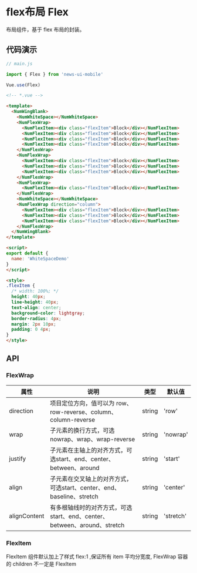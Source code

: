 # flex布局 Flex

布局组件，基于 flex 布局的封装。

## 代码演示
```javascript
// main.js

import { Flex } from 'news-ui-mobile'

Vue.use(Flex)
```

```html
<!-- *.vue -->

<template>
  <NumWingBlank>
    <NumWhiteSpace></NumWhiteSpace>
    <NumFlexWrap>
      <NumFlexItem><div class="flexItem">Block</div></NumFlexItem>
      <NumFlexItem><div class="flexItem">Block</div></NumFlexItem>
      <NumFlexItem><div class="flexItem">Block</div></NumFlexItem>
      <NumFlexItem><div class="flexItem">Block</div></NumFlexItem>
    </NumFlexWrap>
    <NumFlexWrap>
      <NumFlexItem><div class="flexItem">Block</div></NumFlexItem>
      <NumFlexItem><div class="flexItem">Block</div></NumFlexItem>
      <NumFlexItem><div class="flexItem">Block</div></NumFlexItem>
    </NumFlexWrap>
    <NumFlexWrap>
      <NumFlexItem><div class="flexItem">Block</div></NumFlexItem>
    </NumFlexWrap>
    <NumWhiteSpace></NumWhiteSpace>
    <NumFlexWrap direction="column">
      <NumFlexItem><div class="flexItem">Block</div></NumFlexItem>
      <NumFlexItem><div class="flexItem">Block</div></NumFlexItem>
      <NumFlexItem><div class="flexItem">Block</div></NumFlexItem>
    </NumFlexWrap>
  </NumWingBlank>
</template>

<script>
export default {
  name: 'WhiteSpaceDemo'
}
</script>

<style>
.flexItem {
  /* width: 100%; */
  height: 40px;
  line-height: 40px;
  text-align: center;
  background-color: lightgray;
  border-radius: 4px;
  margin: 2px 10px;
  padding: 0 4px;
}
</style>

```

## API

### FlexWrap

| 属性 | 说明 | 类型 | 默认值 |
| --- | --- | --- | --- |
| direction | 项目定位方向，值可以为 row、row-reverse、column、column-reverse | string | 'row' |
| wrap | 子元素的换行方式，可选nowrap、wrap、wrap-reverse | string | 'nowrap' |
| justify | 子元素在主轴上的对齐方式，可选start、end、center、between、around | string | 'start' |
| align | 子元素在交叉轴上的对齐方式，可选start、center、end、baseline、stretch | string | 'center' |
| alignContent | 有多根轴线时的对齐方式，可选start、end、center、between、around、stretch | string | 'stretch' |

### FlexItem

FlexItem 组件默认加上了样式 flex:1 ,保证所有 item 平均分宽度, FlexWrap 容器的 children 不一定是 FlexItem

